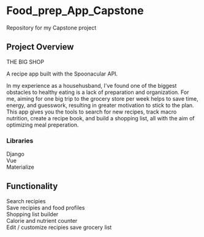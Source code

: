 # Food_prep_App_Capstone
Repository for my Capstone project


## Project Overview
THE BIG SHOP 

A recipe app built with the Spoonacular API. 

In my experience as a househusband, I've found one of the biggest obstacles to healthy eating is a lack of preparation and organization. For me, aiming for one big trip to the grocery store per week helps to save time, energy, and guesswork, resulting in greater motivation to stick to the plan. This app gives you the tools to search for new recipes, track macro nutrition, create a recipe book, and build a shopping list, all with the aim of optimizing meal preperation.    

### Libraries
Django  
Vue  
Materialize  

## Functionality
Search recipies  
Save recipies and food profiles   
Shopping list builder   
Calorie and nutrient counter   
Edit / customize recipies
save grocery list


 
 









